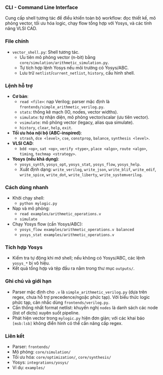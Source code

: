 ### CLI - Command Line Interface

Cung cấp shell tương tác để điều khiển toàn bộ workflow: đọc thiết kế, mô phỏng vector, tối ưu hóa logic, chạy flow tổng hợp với Yosys, và các tính năng VLSI CAD.

### File chính
- `vector_shell.py`: Shell tương tác.
  - Ưu tiên mô phỏng vector (n-bit) bằng `core/simulation/arithmetic_simulation.py`.
  - Tự tích hợp lệnh Yosys nếu môi trường có Yosys/ABC.
  - Lưu trữ `netlist`/`current_netlist`, `history`, cấu hình shell.

### Lệnh hỗ trợ
- **Cơ bản**:
  - `read <file>`: nạp Verilog; parser mặc định là `frontends/simple_arithmetic_verilog.py`.
  - `stats`: thống kê mạch (IO, nodes, vector widths).
  - `simulate`: tự nhận diện, mô phỏng vector/scalar (ưu tiên vector).
  - `vsimulate`: mô phỏng vector (legacy, alias qua simulate).
  - `history`, `clear`, `help`, `exit`.
- **Tối ưu hóa nội bộ (ABC-inspired)**:
  - `strash`, `dce <level>`, `cse`, `constprop`, `balance`, `synthesis <level>`.
- **VLSI CAD**:
  - `bdd <op>`, `sat <op>`, `verify <type>`, `place <algo>`, `route <algo>`, `timing`, `techmap <strategy>`.
- **Yosys (nếu khả dụng)**:
  - `yosys_synth`, `yosys_opt`, `yosys_stat`, `yosys_flow`, `yosys_help`.
  - Xuất định dạng: `write_verilog`, `write_json`, `write_blif`, `write_edif`, `write_spice`, `write_dot`, `write_liberty`, `write_systemverilog`.

### Cách dùng nhanh
- Khởi chạy shell:
  - `python mylogic.py`
- Nạp và mô phỏng:
  - `read examples/arithmetic_operations.v`
  - `simulate`
- Chạy Yosys flow (cần Yosys/ABC):
  - `yosys_flow examples/arithmetic_operations.v balanced`
  - `yosys_stat examples/arithmetic_operations.v`

### Tích hợp Yosys
- Kiểm tra tự động khi mở shell; nếu không có Yosys/ABC, các lệnh `yosys_*` bị vô hiệu.
- Kết quả tổng hợp và tệp đầu ra nằm trong thư mục `outputs/`.

### Ghi chú và giới hạn
- Parser mặc định cho `.v` là `simple_arithmetic_verilog.py` (dựa trên regex, chưa hỗ trợ precedence/ngoặc phức tạp). Với biểu thức logic phức tạp, cân nhắc dùng `frontends/verilog.py`.
- Cần thống nhất format netlist: khuyến nghị `nodes` là danh sách các node (list of dicts) xuyên suốt pipeline.
- Phát hiện vector trong `mylogic.py` hiện đơn giản; với các khai báo `[msb:lsb]` không điển hình có thể cần nâng cấp regex.

### Liên kết
- Parser: `frontends/`
- Mô phỏng: `core/simulation/`
- Tối ưu hóa: `core/optimization/`, `core/synthesis/`
- Yosys: `integrations/yosys/`
- Ví dụ: `examples/`


